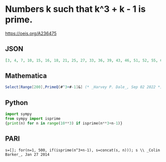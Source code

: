 # Numbers k such that k^3 \+ k \- 1 is prime\.
https://oeis.org/A236475
## JSON
```JSON
[3, 4, 7, 10, 15, 16, 18, 21, 25, 27, 33, 36, 39, 43, 46, 51, 52, 55, 63, 73, 78, 81, 87, 93, 94, 96, 100, 103, 105, 109, 112, 115, 117, 120, 124, 127, 129, 135, 139, 145, 150, 151, 165, 166, 171, 178, 189, 192, 198, 199]
```
## Mathematica
```Mathematica
Select[Range[200],PrimeQ[#^3+#-1]&] (* _Harvey P. Dale_, Sep 02 2022 *)
```
## Python
```Python
import sympy
from sympy import isprime
{print(n) for n in range(10**3) if isprime(n**3+n-1)}
```
## PARI
```PARI
s=[]; for(n=1, 500, if(isprime(n^3+n-1), s=concat(s, n))); s \\ _Colin Barker_, Jan 27 2014
```
